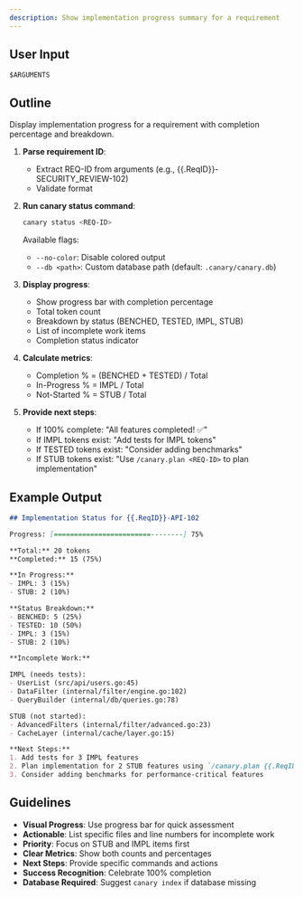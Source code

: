```yaml
---
description: Show implementation progress summary for a requirement
---
```


<!-- CANARY: REQ=CBIN-CLI-001; FEATURE="StatusCmd"; ASPECT=Docs; STATUS=IMPL; OWNER=canary; UPDATED=2025-10-16 -->

## User Input

```text
$ARGUMENTS
```

## Outline

Display implementation progress for a requirement with completion percentage and breakdown.

1. **Parse requirement ID**:
   - Extract REQ-ID from arguments (e.g., {{.ReqID}}-SECURITY_REVIEW-102)
   - Validate format

2. **Run canary status command**:
   ```bash
   canary status <REQ-ID>
   ```

   Available flags:
   - `--no-color`: Disable colored output
   - `--db <path>`: Custom database path (default: `.canary/canary.db`)

3. **Display progress**:
   - Show progress bar with completion percentage
   - Total token count
   - Breakdown by status (BENCHED, TESTED, IMPL, STUB)
   - List of incomplete work items
   - Completion status indicator

4. **Calculate metrics**:
   - Completion % = (BENCHED + TESTED) / Total
   - In-Progress % = IMPL / Total
   - Not-Started % = STUB / Total

5. **Provide next steps**:
   - If 100% complete: "All features completed! ✅"
   - If IMPL tokens exist: "Add tests for IMPL tokens"
   - If TESTED tokens exist: "Consider adding benchmarks"
   - If STUB tokens exist: "Use `/canary.plan <REQ-ID>` to plan implementation"

## Example Output

```markdown
## Implementation Status for {{.ReqID}}-API-102

Progress: [========================--------] 75%

**Total:** 20 tokens
**Completed:** 15 (75%)

**In Progress:**
- IMPL: 3 (15%)
- STUB: 2 (10%)

**Status Breakdown:**
- BENCHED: 5 (25%)
- TESTED: 10 (50%)
- IMPL: 3 (15%)
- STUB: 2 (10%)

**Incomplete Work:**

IMPL (needs tests):
- UserList (src/api/users.go:45)
- DataFilter (internal/filter/engine.go:102)
- QueryBuilder (internal/db/queries.go:78)

STUB (not started):
- AdvancedFilters (internal/filter/advanced.go:23)
- CacheLayer (internal/cache/layer.go:15)

**Next Steps:**
1. Add tests for 3 IMPL features
2. Plan implementation for 2 STUB features using `/canary.plan {{.ReqID}}-API-102`
3. Consider adding benchmarks for performance-critical features
```

## Guidelines

- **Visual Progress**: Use progress bar for quick assessment
- **Actionable**: List specific files and line numbers for incomplete work
- **Priority**: Focus on STUB and IMPL items first
- **Clear Metrics**: Show both counts and percentages
- **Next Steps**: Provide specific commands and actions
- **Success Recognition**: Celebrate 100% completion
- **Database Required**: Suggest `canary index` if database missing
